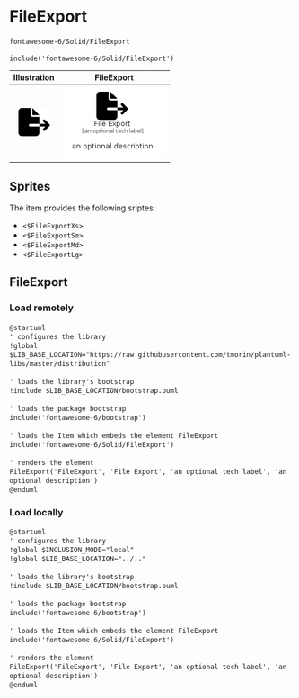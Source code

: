 # FileExport


```text
fontawesome-6/Solid/FileExport
```

```text
include('fontawesome-6/Solid/FileExport')
```



| Illustration | FileExport |
| :---: | :---: |
| ![illustration for Illustration](../../fontawesome-6/Solid/FileExport.png) | ![illustration for FileExport](../../fontawesome-6/Solid/FileExport.Local.png) |



## Sprites
The item provides the following sriptes:

- `<$FileExportXs>`
- `<$FileExportSm>`
- `<$FileExportMd>`
- `<$FileExportLg>`





## FileExport

### Load remotely
```plantuml
@startuml
' configures the library
!global $LIB_BASE_LOCATION="https://raw.githubusercontent.com/tmorin/plantuml-libs/master/distribution"

' loads the library's bootstrap
!include $LIB_BASE_LOCATION/bootstrap.puml

' loads the package bootstrap
include('fontawesome-6/bootstrap')

' loads the Item which embeds the element FileExport
include('fontawesome-6/Solid/FileExport')

' renders the element
FileExport('FileExport', 'File Export', 'an optional tech label', 'an optional description')
@enduml
```

### Load locally
```plantuml
@startuml
' configures the library
!global $INCLUSION_MODE="local"
!global $LIB_BASE_LOCATION="../.."

' loads the library's bootstrap
!include $LIB_BASE_LOCATION/bootstrap.puml

' loads the package bootstrap
include('fontawesome-6/bootstrap')

' loads the Item which embeds the element FileExport
include('fontawesome-6/Solid/FileExport')

' renders the element
FileExport('FileExport', 'File Export', 'an optional tech label', 'an optional description')
@enduml
```

